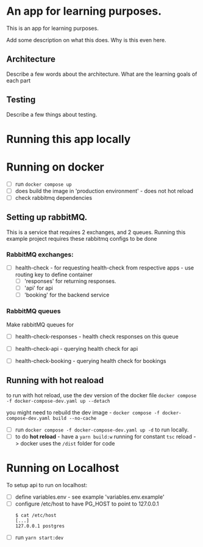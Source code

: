 # An app for learning purposes.

This is an app for learning purposes. 

Add some description on what this does. Why is this even here.


## Architecture

Describe a few words about the architecture. What are the learning goals of each part


## Testing

Describe a few things about testing. 

# Running this app locally

# Running on docker

 - [ ] run `docker compose up`
 - [ ] does build the image in 'production environment' - does not hot reload
 - [ ] check rabbitmq dependencies

## Setting up rabbitMQ.

This is a service that requires 2 exchanges, and 2 queues. Running this example project requires these rabbitmq configs to be done

### RabbitMQ exchanges:

 - [ ] health-check   - for requesting health-check from respective apps - use routing key to define container
   - [ ] 'responses' for returning responses. 
   - [ ] 'api' for api
   - [ ] 'booking' for the backend service

### RabbitMQ queues

Make rabbitMQ queues for 

 - [ ] health-check-responses  - health check responses on this queue
 - [ ] health-check-api   - querying health check for api
 - [ ] health-check-booking   - querying health check for bookings




## Running with hot reaload

to run with hot reload, use the dev version of the docker file `docker compose -f docker-compose-dev.yaml up --detach`

you might need to rebuild the dev image - `docker compose -f docker-compose-dev.yaml build --no-cache`
- [ ] run `docker compose -f docker-compose-dev.yaml up -d` to run locally.
- [ ] to do **hot reload** - have a `yarn build:w` running for constant `tsc` reload -> docker uses the `/dist` folder for code

# Running on Localhost

To setup api to run on localhost:

 - [ ] define variables.env - see example 'variables.env.example'
 - [ ] configure /etc/host to have PG_HOST to point to 127.0.0.1
   ```
   $ cat /etc/host
   [...]
   127.0.0.1 postgres
   ```
 - [ ] run `yarn start:dev`